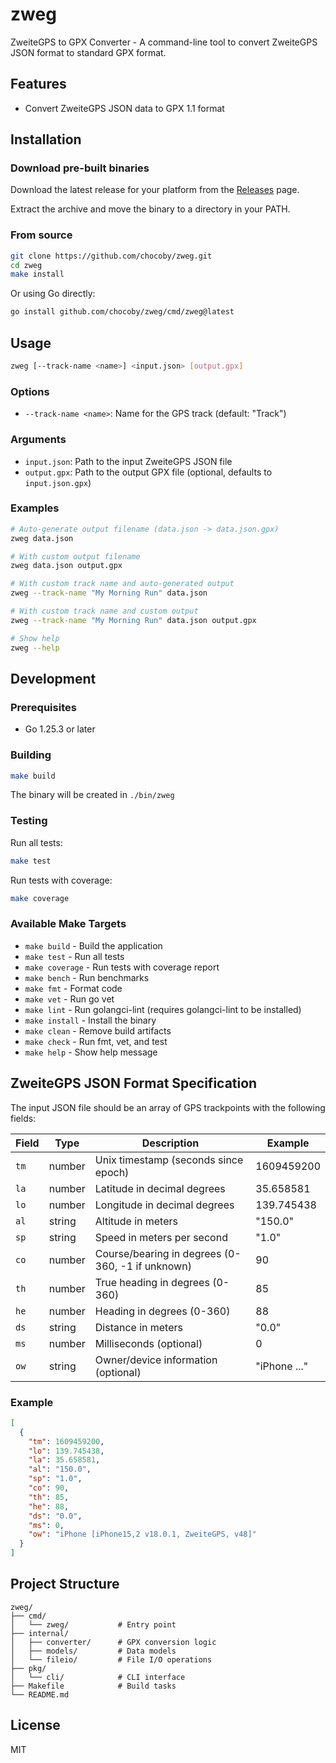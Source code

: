 # zweg

ZweiteGPS to GPX Converter - A command-line tool to convert ZweiteGPS JSON format to standard GPX format.

## Features

- Convert ZweiteGPS JSON data to GPX 1.1 format

## Installation

### Download pre-built binaries

Download the latest release for your platform from the [Releases](https://github.com/chocoby/zweg/releases) page.

Extract the archive and move the binary to a directory in your PATH.

### From source

```bash
git clone https://github.com/chocoby/zweg.git
cd zweg
make install
```

Or using Go directly:

```bash
go install github.com/chocoby/zweg/cmd/zweg@latest
```

## Usage

```bash
zweg [--track-name <name>] <input.json> [output.gpx]
```

### Options

- `--track-name <name>`: Name for the GPS track (default: "Track")

### Arguments

- `input.json`: Path to the input ZweiteGPS JSON file
- `output.gpx`: Path to the output GPX file (optional, defaults to `input.json.gpx`)

### Examples

```bash
# Auto-generate output filename (data.json -> data.json.gpx)
zweg data.json

# With custom output filename
zweg data.json output.gpx

# With custom track name and auto-generated output
zweg --track-name "My Morning Run" data.json

# With custom track name and custom output
zweg --track-name "My Morning Run" data.json output.gpx

# Show help
zweg --help
```

## Development

### Prerequisites

- Go 1.25.3 or later

### Building

```bash
make build
```

The binary will be created in `./bin/zweg`

### Testing

Run all tests:

```bash
make test
```

Run tests with coverage:

```bash
make coverage
```

### Available Make Targets

- `make build` - Build the application
- `make test` - Run all tests
- `make coverage` - Run tests with coverage report
- `make bench` - Run benchmarks
- `make fmt` - Format code
- `make vet` - Run go vet
- `make lint` - Run golangci-lint (requires golangci-lint to be installed)
- `make install` - Install the binary
- `make clean` - Remove build artifacts
- `make check` - Run fmt, vet, and test
- `make help` - Show help message

## ZweiteGPS JSON Format Specification

The input JSON file should be an array of GPS trackpoints with the following fields:

| Field | Type   | Description                                      | Example      |
|-------|--------|--------------------------------------------------|--------------|
| `tm`  | number | Unix timestamp (seconds since epoch)             | 1609459200   |
| `la`  | number | Latitude in decimal degrees                      | 35.658581    |
| `lo`  | number | Longitude in decimal degrees                     | 139.745438   |
| `al`  | string | Altitude in meters                               | "150.0"      |
| `sp`  | string | Speed in meters per second                       | "1.0"        |
| `co`  | number | Course/bearing in degrees (0-360, -1 if unknown) | 90           |
| `th`  | number | True heading in degrees (0-360)                  | 85           |
| `he`  | number | Heading in degrees (0-360)                       | 88           |
| `ds`  | string | Distance in meters                               | "0.0"        |
| `ms`  | number | Milliseconds (optional)                          | 0            |
| `ow`  | string | Owner/device information (optional)              | "iPhone ..." |

### Example

```json
[
  {
    "tm": 1609459200,
    "lo": 139.745438,
    "la": 35.658581,
    "al": "150.0",
    "sp": "1.0",
    "co": 90,
    "th": 85,
    "he": 88,
    "ds": "0.0",
    "ms": 0,
    "ow": "iPhone [iPhone15,2 v18.0.1, ZweiteGPS, v48]"
  }
]
```

## Project Structure

```
zweg/
├── cmd/
│   └── zweg/           # Entry point
├── internal/
│   ├── converter/      # GPX conversion logic
│   ├── models/         # Data models
│   └── fileio/         # File I/O operations
├── pkg/
│   └── cli/            # CLI interface
├── Makefile            # Build tasks
└── README.md
```

## License

MIT
